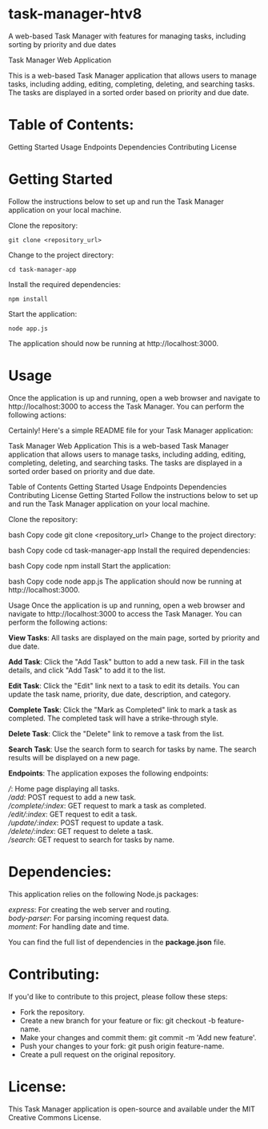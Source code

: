 # task-manager-htv8
A web-based Task Manager with features for managing tasks, including sorting by priority and due dates

Task Manager Web Application

This is a web-based Task Manager application that allows users to manage tasks, including adding, editing, completing, deleting, and searching tasks. The tasks are displayed in a sorted order based on priority and due date.

# Table of Contents:

Getting Started
Usage
Endpoints
Dependencies
Contributing
License

# Getting Started

Follow the instructions below to set up and run the Task Manager application on your local machine.

Clone the repository:
~~~
git clone <repository_url>
~~~

Change to the project directory:
~~~
cd task-manager-app
~~~

Install the required dependencies:
~~~
npm install
~~~

Start the application:
~~~
node app.js
~~~

The application should now be running at http://localhost:3000.

# Usage

Once the application is up and running, open a web browser and navigate to http://localhost:3000 to access the Task Manager. You can perform the following actions:


Certainly! Here's a simple README file for your Task Manager application:

Task Manager Web Application
This is a web-based Task Manager application that allows users to manage tasks, including adding, editing, completing, deleting, and searching tasks. The tasks are displayed in a sorted order based on priority and due date.

Table of Contents
Getting Started
Usage
Endpoints
Dependencies
Contributing
License
Getting Started
Follow the instructions below to set up and run the Task Manager application on your local machine.

Clone the repository:

bash
Copy code
git clone <repository_url>
Change to the project directory:

bash
Copy code
cd task-manager-app
Install the required dependencies:

bash
Copy code
npm install
Start the application:

bash
Copy code
node app.js
The application should now be running at http://localhost:3000.

Usage
Once the application is up and running, open a web browser and navigate to http://localhost:3000 to access the Task Manager. You can perform the following actions:

**View Tasks**:
All tasks are displayed on the main page, sorted by priority and due date.

**Add Task**: 
Click the "Add Task" button to add a new task. Fill in the task details, and click "Add Task" to add it to the list.

**Edit Task**: 
Click the "Edit" link next to a task to edit its details. You can update the task name, priority, due date, description, and category.

**Complete Task**: 
Click the "Mark as Completed" link to mark a task as completed. The completed task will have a strike-through style.

**Delete Task**: 
Click the "Delete" link to remove a task from the list.

**Search Task**: 
Use the search form to search for tasks by name. The search results will be displayed on a new page.

**Endpoints**: 
The application exposes the following endpoints:

_/_: Home page displaying all tasks.  
_/add_: POST request to add a new task.  
_/complete/:index_: GET request to mark a task as completed.  
_/edit/:index_: GET request to edit a task.  
_/update/:index_: POST request to update a task.  
_/delete/:index_: GET request to delete a task.  
_/search_: GET request to search for tasks by name.  

# Dependencies: 
This application relies on the following Node.js packages:
 
_express_: For creating the web server and routing.  
_body-parser_: For parsing incoming request data.    
_moment_: For handling date and time.    

You can find the full list of dependencies in the **package.json** file.


# Contributing: 

If you'd like to contribute to this project, please follow these steps:

* Fork the repository.   
* Create a new branch for your feature or fix: git checkout -b feature-name.    
* Make your changes and commit them: git commit -m 'Add new feature'.    
* Push your changes to your fork: git push origin feature-name.     
* Create a pull request on the original repository.

# License: 

This Task Manager application is open-source and available under the MIT Creative Commons License.   





